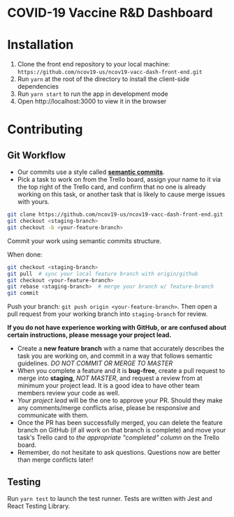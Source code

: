 # COVID-19 Vaccine R&D Dashboard

# Installation

1. Clone the front end repository to your local machine: `https://github.com/ncov19-us/ncov19-vacc-dash-front-end.git`
2. Run `yarn` at the root of the directory to install the client-side dependencies
3. Run `yarn start` to run the app in development mode
4. Open http://localhost:3000 to view it in the browser

# Contributing

## Git Workflow

- Our commits use a style called **[semantic commits](https://seesparkbox.com/foundry/semantic_commit_messages)**. 
- Pick a task to work on from the Trello board, assign your name to it via the top right of the Trello card, and confirm that no one is already working on this task, or another task that is likely to cause merge issues with yours.

```sh
git clone https://github.com/ncov19-us/ncov19-vacc-dash-front-end.git
git checkout <staging-branch>
git checkout -b <your-feature-branch>
```
Commit your work using semantic commits structure.

When done:
```sh
git checkout <staging-branch>
git pull  # sync your local feature branch with origin/github
git checkout <your-feature-branch>
git rebase <staging-branch>  # merge your branch w/ feature-branch
git commit
```

Push your branch: `git push origin <your-feature-branch>`. Then open a pull request from your working branch into `staging-branch` for review.

**If you do not have experience working with GitHub, or are confused about certain instructions, please message your project lead.**
- Create a **new feature branch** with a name that accurately describes the task you are working on, and commit in a way that follows semantic guidelines. _DO NOT COMMIT OR MERGE TO MASTER_
- When you complete a feature and it is **bug-free**, create a pull request to merge into **staging**, _NOT MASTER_, and request a review from at minimum your project lead.  It is a good idea to have other team members review your code as well.
- _Your project lead_ will be the one to approve your PR. Should they make any comments/merge conflicts arise, please be responsive and communicate with them.
- Once the PR has been successfully merged, you can delete the feature branch on GitHub (if all work on that branch is complete) and move your task's Trello card to _the appropriate "completed" column_ on the Trello board.
- Remember, do not hesitate to ask questions. Questions now are better than merge conflicts later!

## Testing

Run `yarn test` to launch the test runner. Tests are written with Jest and React Testing Library.
